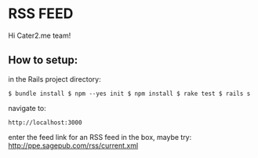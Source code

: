 # RSS FEED

Hi Cater2.me team!

## How to setup:

in the Rails project directory:

`$ bundle install
$ npm --yes init
$ npm install
$ rake test
$ rails s`

navigate to:

`http://localhost:3000`

enter the feed link for an RSS feed in the box,
maybe try: http://ppe.sagepub.com/rss/current.xml

